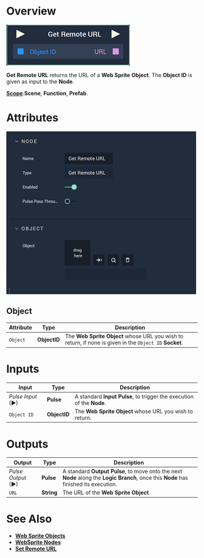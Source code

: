 # Overview

![The Get Remote URL Node.](../../../.gitbook/assets/node-get-remote-url.png)

**Get Remote URL** returns the URL of a **Web Sprite** **Object**. The **Object ID** is given as input to the **Node**.

[**Scope**](../../overview.md#scopes):**Scene**, **Function**, **Prefab**.

# Attributes

![The Get Remote URL Node Attributes.](../../../.gitbook/assets/node-get-remote-url-attr.png)

## Object

|Attribute|Type|Description|
|---|---|---|
| `Object` | **ObjectID** | The **Web Sprite** **Object** whose URL you wish to return, if none is given in the  `Object ID` **Socket**. |

# Inputs

|Input|Type|Description|
|---|---|---|
|*Pulse Input* (►)|**Pulse**|A standard **Input Pulse**, to trigger the execution of the **Node**.|
| `Object ID` | **ObjectID** | The **Web Sprite** **Object** whose URL you wish to return. |

# Outputs

|Output|Type|Description|
|---|---|---|
|*Pulse Output* (►)|**Pulse**|A standard **Output Pulse**, to move onto the next **Node** along the **Logic Branch**, once this **Node** has finished its execution.|
| `URL` | **String** | The URL of the **Web Sprite** **Object**. |

# See Also

* [**Web Sprite Objects**](../../../objects-and-types/scene-objects/web-sprite.md)
* [**WebSprite Nodes**](README.md)
* [**Set Remote URL**](set-remote-url.md)



